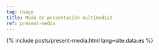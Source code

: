 ```yaml
---
tag: Usage
title: Modo de presentación multimedia2
ref: present-media
---
```


{% include posts/present-media.html lang=site.data.es %}
